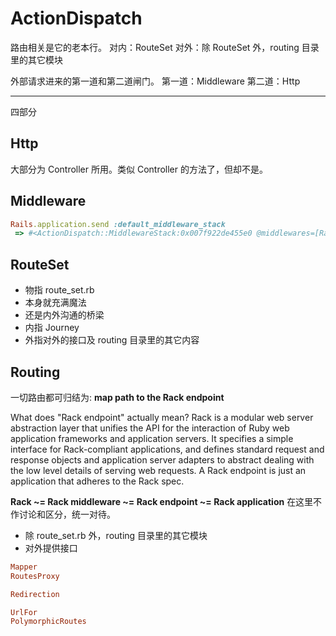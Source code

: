 # ActionDispatch

路由相关是它的老本行。
对内：RouteSet
对外：除 RouteSet 外，routing 目录里的其它模块

外部请求进来的第一道和第二道闸门。
第一道：Middleware
第二道：Http

---

四部分

## Http

大部分为 Controller 所用。类似 Controller 的方法了，但却不是。

## Middleware

```ruby
Rails.application.send :default_middleware_stack
 => #<ActionDispatch::MiddlewareStack:0x007f922de455e0 @middlewares=[Rack::Sendfile, ActionDispatch::Static, Rack::Lock, Rack::Runtime, Rack::MethodOverride, ActionDispatch::RequestId, Rails::Rack::Logger, ActionDispatch::ShowExceptions, ActionDispatch::DebugExceptions, ActionDispatch::RemoteIp, ActionDispatch::Reloader, ActionDispatch::Callbacks, ActionDispatch::Cookies, ActionDispatch::Session::CookieStore, ActionDispatch::Flash, ActionDispatch::ParamsParser, Rack::Head, Rack::ConditionalGet, Rack::ETag]>
```

## RouteSet

- 物指 route_set.rb
- 本身就充满魔法
- 还是内外沟通的桥梁
- 内指 Journey
- 外指对外的接口及 routing 目录里的其它内容

## Routing

一切路由都可归结为: **map path to the Rack endpoint**

What does "Rack endpoint" actually mean? Rack is a modular web server abstraction layer that unifies the API for the interaction of Ruby web application frameworks and application servers. It specifies a simple interface for Rack-compliant applications, and defines standard request and response objects and application server adapters to abstract dealing with the low level details of serving web requests. A Rack endpoint is just an application that adheres to the Rack spec.

**Rack ~= Rack middleware ~= Rack endpoint ~= Rack application** 在这里不作讨论和区分，统一对待。

- 除 route_set.rb 外，routing 目录里的其它模块
- 对外提供接口

```ruby
Mapper
RoutesProxy

Redirection

UrlFor
PolymorphicRoutes
```
